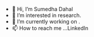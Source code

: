 - 👋 Hi, I’m Sumedha Dahal
- 👀 I’m interested in research.
- 🌱 I’m currently working on .
- 📫 How to reach me ...LinkedIn
